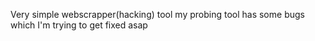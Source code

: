 Very simple webscrapper(hacking) tool
my probing tool has some bugs which I'm trying to get fixed asap
